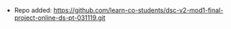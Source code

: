 
- Repo added: https://github.com/learn-co-students/dsc-v2-mod1-final-project-online-ds-pt-031119.git
